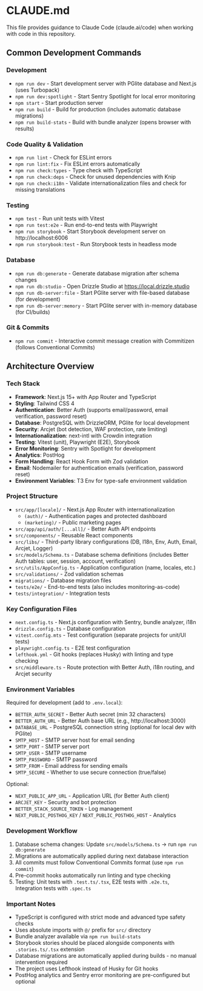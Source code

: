 # CLAUDE.md

This file provides guidance to Claude Code (claude.ai/code) when working with code in this repository.

## Common Development Commands

### Development
- `npm run dev` - Start development server with PGlite database and Next.js (uses Turbopack)
- `npm run dev:spotlight` - Start Sentry Spotlight for local error monitoring
- `npm start` - Start production server
- `npm run build` - Build for production (includes automatic database migrations)
- `npm run build-stats` - Build with bundle analyzer (opens browser with results)

### Code Quality & Validation
- `npm run lint` - Check for ESLint errors
- `npm run lint:fix` - Fix ESLint errors automatically
- `npm run check:types` - Type check with TypeScript
- `npm run check:deps` - Check for unused dependencies with Knip
- `npm run check:i18n` - Validate internationalization files and check for missing translations

### Testing
- `npm test` - Run unit tests with Vitest
- `npm run test:e2e` - Run end-to-end tests with Playwright
- `npm run storybook` - Start Storybook development server on http://localhost:6006
- `npm run storybook:test` - Run Storybook tests in headless mode

### Database
- `npm run db:generate` - Generate database migration after schema changes
- `npm run db:studio` - Open Drizzle Studio at https://local.drizzle.studio
- `npm run db-server:file` - Start PGlite server with file-based database (for development)
- `npm run db-server:memory` - Start PGlite server with in-memory database (for CI/builds)

### Git & Commits
- `npm run commit` - Interactive commit message creation with Commitizen (follows Conventional Commits)

## Architecture Overview

### Tech Stack
- **Framework**: Next.js 15+ with App Router and TypeScript
- **Styling**: Tailwind CSS 4
- **Authentication**: Better Auth (supports email/password, email verification, password reset)
- **Database**: PostgreSQL with DrizzleORM, PGlite for local development
- **Security**: Arcjet (bot detection, WAF protection, rate limiting)
- **Internationalization**: next-intl with Crowdin integration
- **Testing**: Vitest (unit), Playwright (E2E), Storybook
- **Error Monitoring**: Sentry with Spotlight for development
- **Analytics**: PostHog
- **Form Handling**: React Hook Form with Zod validation
- **Email**: Nodemailer for authentication emails (verification, password reset)
- **Environment Variables**: T3 Env for type-safe environment validation

### Project Structure
- `src/app/[locale]/` - Next.js App Router with internationalization
  - `(auth)/` - Authentication pages and protected dashboard
  - `(marketing)/` - Public marketing pages
- `src/app/api/auth/[...all]/` - Better Auth API endpoints
- `src/components/` - Reusable React components
- `src/libs/` - Third-party library configurations (DB, I18n, Env, Auth, Email, Arcjet, Logger)
- `src/models/Schema.ts` - Database schema definitions (includes Better Auth tables: user, session, account, verification)
- `src/utils/AppConfig.ts` - Application configuration (name, locales, etc.)
- `src/validations/` - Zod validation schemas
- `migrations/` - Database migration files
- `tests/e2e/` - End-to-end tests (also includes monitoring-as-code)
- `tests/integration/` - Integration tests

### Key Configuration Files
- `next.config.ts` - Next.js configuration with Sentry, bundle analyzer, i18n
- `drizzle.config.ts` - Database configuration
- `vitest.config.mts` - Test configuration (separate projects for unit/UI tests)
- `playwright.config.ts` - E2E test configuration
- `lefthook.yml` - Git hooks (replaces Husky) with linting and type checking
- `src/middleware.ts` - Route protection with Better Auth, i18n routing, and Arcjet security

### Environment Variables
Required for development (add to `.env.local`):
- `BETTER_AUTH_SECRET` - Better Auth secret (min 32 characters)
- `BETTER_AUTH_URL` - Better Auth base URL (e.g., http://localhost:3000)
- `DATABASE_URL` - PostgreSQL connection string (optional for local dev with PGlite)
- `SMTP_HOST` - SMTP server host for email sending
- `SMTP_PORT` - SMTP server port
- `SMTP_USER` - SMTP username
- `SMTP_PASSWORD` - SMTP password
- `SMTP_FROM` - Email address for sending emails
- `SMTP_SECURE` - Whether to use secure connection (true/false)

Optional:
- `NEXT_PUBLIC_APP_URL` - Application URL (for Better Auth client)
- `ARCJET_KEY` - Security and bot protection
- `BETTER_STACK_SOURCE_TOKEN` - Log management
- `NEXT_PUBLIC_POSTHOG_KEY` / `NEXT_PUBLIC_POSTHOG_HOST` - Analytics

### Development Workflow
1. Database schema changes: Update `src/models/Schema.ts` → run `npm run db:generate`
2. Migrations are automatically applied during next database interaction
3. All commits must follow Conventional Commits format (use `npm run commit`)
4. Pre-commit hooks automatically run linting and type checking
5. Testing: Unit tests with `.test.ts/.tsx`, E2E tests with `.e2e.ts`, Integration tests with `.spec.ts`

### Important Notes
- TypeScript is configured with strict mode and advanced type safety checks
- Uses absolute imports with `@/` prefix for `src/` directory
- Bundle analyzer available via `npm run build-stats`
- Storybook stories should be placed alongside components with `.stories.ts/.tsx` extension
- Database migrations are automatically applied during builds - no manual intervention required
- The project uses Lefthook instead of Husky for Git hooks
- PostHog analytics and Sentry error monitoring are pre-configured but optional
